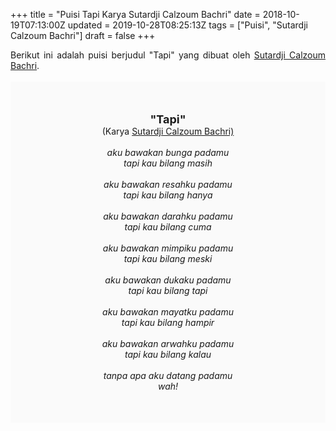 +++
title = "Puisi Tapi Karya Sutardji Calzoum Bachri"
date = 2018-10-19T07:13:00Z
updated = 2019-10-28T08:25:13Z
tags = ["Puisi", "Sutardji Calzoum Bachri"]
draft = false
+++

<div dir="ltr" style="text-align: left;" trbidi="on"><div style="text-align: justify;">Berikut ini adalah puisi berjudul "Tapi" yang dibuat oleh <a href="https://ensiklopedia.kemdikbud.go.id/sastra/artikel/Sutardji_Calzoum_Bachri" target="_blank">Sutardji Calzoum Bachri</a>. </div><br /><div style="background: #FAFAFA; font-size: 14px; height: auto; margin: 0 auto; padding: 50px; text-align: center; width: auto;"><span style="font-size: 18px;"><b>"Tapi"</b></span><br />(Karya <a href="https://www.sekata.web.id/tags/sutardji-calzoum-bachri" target="_blank">Sutardji Calzoum Bachri)</a> <br /><br /><i>aku bawakan bunga padamu</i><br /><i>tapi kau bilang masih</i><br /><br /><i>aku bawakan resahku padamu</i><br /><i>tapi kau bilang hanya</i><br /><br /><i>aku bawakan darahku padamu</i><br /><i>tapi kau bilang cuma</i><br /><br /><i>aku bawakan mimpiku padamu</i><br /><i>tapi kau bilang meski</i><br /><br /><i>aku bawakan dukaku padamu</i><br /><i>tapi kau bilang tapi</i><br /><br /><i>aku bawakan mayatku padamu</i><br /><i>tapi kau bilang hampir</i><br /><br /><i>aku bawakan arwahku padamu</i><br /><i>tapi kau bilang kalau</i><br /><br /><i>tanpa apa aku datang padamu</i><br /><i>wah!</i> </div></div>
